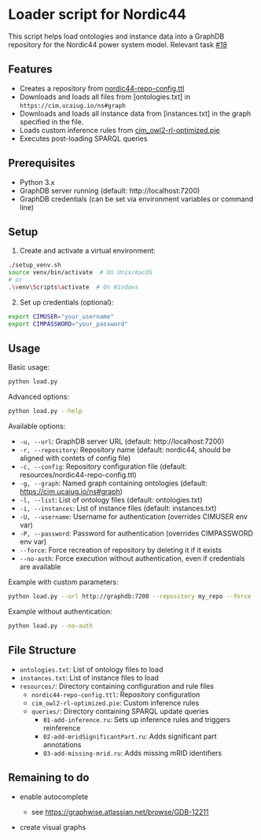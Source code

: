 # Loader script for Nordic44

This script helps load ontologies and instance data into a GraphDB repository for the Nordic44 power system model.
Relevant task [#18](https://github.com/statnett/Talk2PowerSystem_PM/issues/18)

## Features

- Creates a repository from [nordic44-repo-config.ttl](resources/nordic44-repo-config.ttl)
- Downloads and loads all files from [ontologies.txt] in `https://cim.ucaiug.io/ns#graph`
- Downloads and loads all instance data from [instances.txt] in the graph specified in the file.
- Loads custom inference rules from [cim_owl2-rl-optimized.pie](resources/cim_owl2-rl-optimized.pie)
- Executes post-loading SPARQL queries

## Prerequisites

- Python 3.x
- GraphDB server running (default: http://localhost:7200)
- GraphDB credentials (can be set via environment variables or command line)

## Setup

1. Create and activate a virtual environment:
```bash
./setup_venv.sh
source venv/bin/activate  # On Unix/macOS
# or
.\venv\Scripts\activate  # On Windows
```

2. Set up credentials (optional):
```bash
export CIMUSER="your_username"
export CIMPASSWORD="your_password"
```

## Usage

Basic usage:
```bash
python load.py
```

Advanced options:
```bash
python load.py --help
```

Available options:
- `-u, --url`: GraphDB server URL (default: http://localhost:7200)
- `-r, --repository`: Repository name (default: nordic44, should be aligned with contets of config file)
- `-c, --config`: Repository configuration file (default: resources/nordic44-repo-config.ttl)
- `-g, --graph`: Named graph containing ontologies (default: https://cim.ucaiug.io/ns#graph)
- `-l, --list`: List of ontology files (default: ontologies.txt)
- `-i, --instances`: List of instance files (default: instances.txt)
- `-U, --username`: Username for authentication (overrides CIMUSER env var)
- `-P, --password`: Password for authentication (overrides CIMPASSWORD env var)
- `--force`: Force recreation of repository by deleting it if it exists
- `--no-auth`: Force execution without authentication, even if credentials are available

Example with custom parameters:
```bash
python load.py --url http://graphdb:7200 --repository my_repo --force
```

Example without authentication:
```bash
python load.py --no-auth
```

## File Structure

- `ontologies.txt`: List of ontology files to load
- `instances.txt`: List of instance files to load
- `resources/`: Directory containing configuration and rule files
  - `nordic44-repo-config.ttl`: Repository configuration
  - `cim_owl2-rl-optimized.pie`: Custom inference rules
  - `queries/`: Directory containing SPARQL update queries
    - `01-add-inference.ru`: Sets up inference rules and triggers reinference
    - `02-add-mridSignificantPart.ru`: Adds significant part annotations
    - `03-add-missing-mrid.ru`: Adds missing mRID identifiers

## Remaining to do

- enable autocomplete
    - see https://graphwise.atlassian.net/browse/GDB-12211

- create visual graphs
